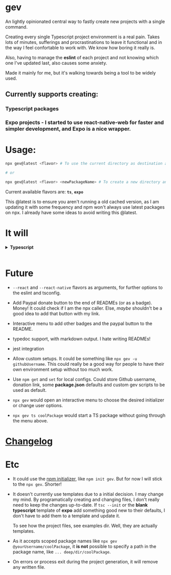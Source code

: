 # gev

An lightly opinionated central way to fastly create new projects with a single command.

Creating every single Typescript project environment is a real pain. Takes lots of minutes, sufferings and procrastinations to leave it functional and in the way I feel confortable to work with. We know how boring it really is.

Also, having to manage the **eslint** of each project and not knowing which one I've updated last, also causes some anxiety.

Made it mainly for me, but it's walking towards being a tool to be widely used.

## Currently supports creating:

### **Typescript packages**

### **Expo projects** - I started to use react-native-web for faster and simpler development, and Expo is a nice wrapper.

# Usage:

```bash
npx gev@latest <flavor> # To use the current directory as destination and package name. Directory emptiness will be checked.

# or

npx gev@latest <flavor> <newPackageName> # To create a new directory and use it as the package name. Directory existence will be checked.
```

Current available flavors are: **`ts`**, **`expo`**

This @latest is to ensure you aren't running a old cached version, as I am updating it with some frequency and npm won't always use latest packages on npx. I already have some ideas to avoid writing this @latest.

# It will

<details><summary><b>Typescript</b></summary>

* Check if the package name [is valid](https://www.npmjs.com/package/validate-npm-package-name)
* `npm init -y` and do some changes on package.json:
  * Set version to 0.1.0, as 1.0.0 on stable release
  * Change `main` value to `dist/index.js`
  * Add common `scripts`
  * [Whitelist publish files](https://medium.com/@jdxcode/for-the-love-of-god-dont-use-npmignore-f93c08909d8d) with `"files": ["/dist"]`
* `npm i -D typescript [...eslint packages] rimraf`
* Set the **.eslintrc** and use my [`@srbrahma/elint-config`](https://github.com/SrBrahma/eslint-config) I've been configuring through some years
* `rimraf` as dev dep for cross-platform erasing the `dist` dir, in `clean` npm script. Common practice.
* `tsc --init` for the latest options
* Change some tsconfigs (source map, declaration files, outDir=dist, resolveJsonModule etc)
* Create basic .gitignore, .eslintignore
* README.md and CHANGELOG.md with template and some initial infos
* Create src/index.ts

</details>

<br/>

# Future

* `--react` and `--react-native` flavors as arguments, for further options to the eslint and tsconfig.

* Add Paypal donate button to the end of READMEs (or as a badge). Money! It could check if I am the npx caller. Else, *maybe* shouldn't be a good idea to add that button with my link.

* Interactive menu to add other badges and the paypal button to the README.

* typedoc support, with markdown output. I hate writing READMEs!

* jest integration

* Allow custom setups. It could be something like `npx gev -u githubUsername`. This could really be a good way for people to have their own environment setup without too much work.

* Use `npm get` and `set` for local configs. Could store Github username, donation link, some **package.json** defaults and custom gev scripts to be used as default.

* `npx gev` would open an interactive menu to choose the desired initializer or change user options.

* `npx gev ts coolPackage` would start a TS package without going through the menu above.

# [Changelog](CHANGELOG.md)

# Etc
* It could use the [npm initializer](https://docs.npmjs.com/cli/v7/commands/npm-init), like `npm init gev`. But for now I will stick to the `npx gev`. Shorter!

* It doesn't currently use templates due to a initial decision. I may change my mind. By programatically creating and changing files, I don't really need to keep the changes up-to-date. If `tsc --init` or the **blank typescript** template of **expo** add something good new to their defaults, I don't have to add them to a template and update it.

  To see how the project files, see examples dir. Well, they are actually templates.

* As it accepts scoped package names like `npx gev @yourUsername/coolPackage`, it **is not** possible to specify a path in the package name, like `... deep/dir/coolPackage`.

* On errors or process exit during the project generation, it will remove any written file.